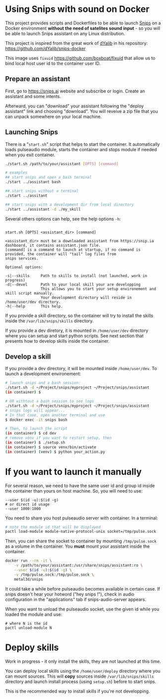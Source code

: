 # Using Snips with sound on Docker

This project provides scripts and Dockerfiles to be able to launch [Snips](https://snips.ai/) on a Docker environment **without the need of satelites sound input** - so you will be able to launch Snips assistant on any Linux distribution.

This project is inspired from the great work of [dYalib](https://github.com/dYalib) in his repository: https://github.com/dYalib/snips-docker

This image uses `fixuid` https://github.com/boxboat/fixuid that allow us to bind local host user id to the container user ID.

## Prepare an assistant

First, go to https://snips.ai website and subscribe or login. Create an assistant and some intents.

Afterward, you can "download" your assistant following the "deploy assistant" link and choosing "download". You will reveive a zip file that you can unpack somewhere on your local machine.

## Launching Snips

There is a "`start.sh`" script that helps to start the container. It automatically loads pulseaudio module, starts the container and stops module if needed when you exit container.

```bash
./start.sh /path/to/your/assistant [OPTS] [command]

# examples
## start snips and open a bash terminal
./start ../assistant bash

## start snips without a terminal
./start ../assitant

## start snips with a development dir from local directory
./start ../assistant -d ./my_skill
```

Several others options can help, see the help options `-h`:

```

start.sh [OPTS] <assistant_dir> [command]

<assistant_dir> must be a downloaded assistant from https://snip.ia dashboard, it contains assistant.json file.
[command] is a command to launch at startup, if no command is provided, the container will "tail" log files from
snips services.

Optional options:

-s|--skills     Path to skills to install (not launched, work in progress)
-d|--devel      Path to your local skill your are developping
                This allows you to start your setup environement and skill script manually.
                Your development directory will reside in /home/user/dev directory.
-h|--help       This help.

```

If you provide a skill directory, so the container will try to install the skills inside the `/var/lib/snips/skills` directory.

If you provide a dev diretory, it is mounted in `/home/user/dev` directory where you can setup and start python scripts. See next section that presents how to develop skills inside the container.

## Develop a skill

If you provide a dev directory, it will be mounted inside `/home/user/dev`.
To launch a development environement:

```bash
# launch snips and a bash session:
./start.sh -d ~/Project/snips/myproject ~/Project/snips/assistant
(in container) $

# OR withtout a bash session to see logs
./start.sh -d ~/Project/snips/myproject ~/Project/snips/assistant
# snips logs will appear...
# In that case, open another terminal and use
$ docker exec -it snips bash

# Then, to launch the script
(in container) $ cd dev
# remove venv if you want to restart setup, then
(in container) $ ./setup.sh
(in container) $ source venv/bin/activate
(in container) (venv) $ python your_action.py
```


# If you want to launch it manually

For several reason, we need to have the same user id and group id inside the container than yours on host machine. So, you will need to use:

```
--user $(id -u):$(id -g)
# or direct id usage
--user 1000:1000
```


You need to share you host pulseaudio server with container. In a terminal:

```bash
# note the module id that will be displayed
pactl load-module module-native-protocol-unix socket=/tmp/pulse.sock
```

Then, you can share the socket to container by mounting `/tmp/pulse.sock` as a volume in the container.
You **must** mount your assistant inside the container.

```bash
docker run --rm -it \
    -v /path/to/your/assistant:/usr/share/snips/assistant:ro \
    --user $(id -u):$(id -g) \
    -v /tmp/pulse.sock:/tmp/pulse.sock \
    metal3d/snips
```

It could take a while before pulseaudio becomes available in certain case. If snips doesn't hear your hotword ("hey snips !"), check in audio configuration in the "applications" tab if snips-audio-server appears.

When you want to unload the pulseaudio socket, use the given id while you loaded the module and use:
```
# where N is the id
pactl unload-module N
```

# Deploy skills

Work in progress - it only install the skills, they are not launched at this time.

You can deploy local skills using the `/home/user/deploy` directory where you can mount sources. This will **copy** sources inside `/var/lib/snips/skills` directory and launch install process (using `setup.sh`) before to start snips.

This is the recommended way to install skills if you're not developping.



